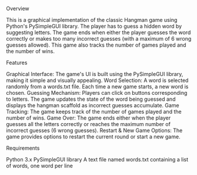 Overview

This is a graphical implementation of the classic Hangman game using Python's PySimpleGUI library. The player has to guess a hidden word by suggesting letters. The game ends when either the player guesses the word correctly or makes too many incorrect guesses (with a maximum of 6 wrong guesses allowed).
This game also tracks the number of games played and the number of wins.

Features

Graphical Interface: The game's UI is built using the PySimpleGUI library, making it simple and visually appealing.
Word Selection: A word is selected randomly from a words.txt file. Each time a new game starts, a new word is chosen.
Guessing Mechanism: Players can click on buttons corresponding to letters. The game updates the state of the word being guessed and displays the hangman scaffold as incorrect guesses accumulate.
Game Tracking: The game keeps track of the number of games played and the number of wins.
Game Over: The game ends either when the player guesses all the letters correctly or reaches the maximum number of incorrect guesses (6 wrong guesses).
Restart & New Game Options: The game provides options to restart the current round or start a new game.


Requirements

Python 3.x
PySimpleGUI library
A text file named words.txt containing a list of words, one word per line